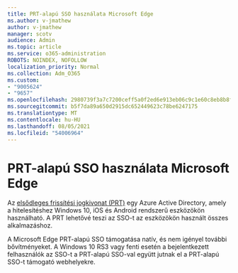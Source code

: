 ```yaml
---
title: PRT-alapú SSO használata Microsoft Edge
ms.author: v-jmathew
author: v-jmathew
manager: scotv
audience: Admin
ms.topic: article
ms.service: o365-administration
ROBOTS: NOINDEX, NOFOLLOW
localization_priority: Normal
ms.collection: Adm_O365
ms.custom:
- "9005624"
- "9657"
ms.openlocfilehash: 2980739f3a7c7200ceff5a0f2ed6e913eb06c9c1e60c8eb8b8f102f3f2760f01
ms.sourcegitcommit: b5f7da89a650d2915dc652449623c78be6247175
ms.translationtype: MT
ms.contentlocale: hu-HU
ms.lasthandoff: 08/05/2021
ms.locfileid: "54006964"
---
```

# <a name="use-prt-based-sso-in-microsoft-edge"></a>PRT-alapú SSO használata Microsoft Edge

Az [elsődleges frissítési jogkivonat (PRT)](https://go.microsoft.com/fwlink/?linkid=2133632) egy Azure Active Directory, amely a hitelesítéshez Windows 10, iOS és Android rendszerű eszközökön használható. A PRT lehetővé teszi az SSO-t az eszközökön használt összes alkalmazáshoz.

A Microsoft Edge PRT-alapú SSO támogatása natív, és nem igényel további bővítményeket. A Windows 10 RS3 vagy fenti esetén a bejelentkezett felhasználók az SSO-t a PRT-alapú SSO-val együtt jutnak el a PRT-alapú SSO-t támogató webhelyekre.
